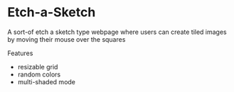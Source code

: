 <h1>Etch-a-Sketch </h1>
<p>A sort-of etch a sketch type webpage where users can create tiled images by
moving their mouse over the squares<p>

Features <br>
<ul>
  <li>resizable grid</li>
  <li>random colors</li>
  <li>multi-shaded mode</li>

</ul>
